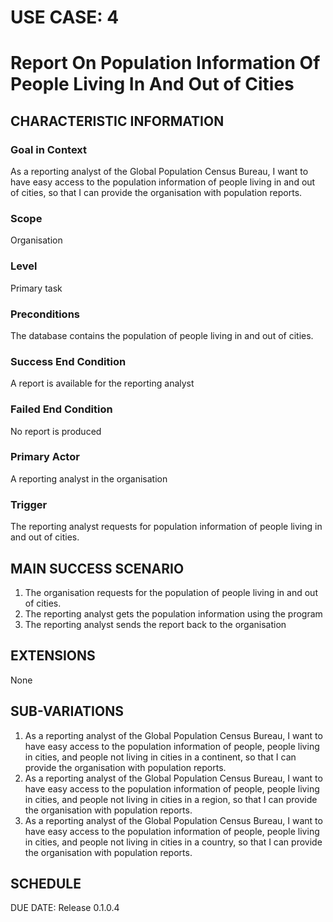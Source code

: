 # USE CASE: 4
# Report On Population Information Of People Living In And Out of Cities

## CHARACTERISTIC INFORMATION
### Goal in Context
As a reporting analyst of the Global Population Census Bureau, I want to have easy access to the population information of people living in and out of cities, so that I can provide the organisation with population reports.
### Scope
Organisation
### Level
Primary task
### Preconditions
The database contains the population of people living in and out of cities.
### Success End Condition
A report is available for the reporting analyst
### Failed End Condition
No report is produced
### Primary Actor
A reporting analyst in the organisation
### Trigger
The reporting analyst requests for population information of people living in and out of cities.

## MAIN SUCCESS SCENARIO
1. The organisation requests for the population of people living in and out of cities.
2. The reporting analyst gets the population information using the program
3. The reporting analyst sends the report back to the organisation

## EXTENSIONS
None

## SUB-VARIATIONS
1. As a reporting analyst of the Global Population Census Bureau, I want to have easy access to the population information of people, people living in cities, and people not living in cities in a continent, so that I can provide the organisation with population reports.
2. As a reporting analyst of the Global Population Census Bureau, I want to have easy access to the population information of people, people living in cities, and people not living in cities in a region, so that I can provide the organisation with population reports.
3. As a reporting analyst of the Global Population Census Bureau, I want to have easy access to the population information of people, people living in cities, and people not living in cities in a country, so that I can provide the organisation with population reports.


## SCHEDULE
DUE DATE: Release 0.1.0.4
